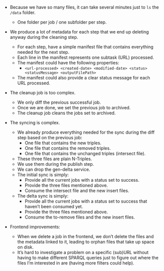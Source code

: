 - Because we have so many files, it can take several minutes just to `ls` the `/data` folder.

  - One folder per job / one subfolder per step.

- We produce a lot of metadata for each step that we end up deleting anyway during the cleaning step.

  - For each step, have a simple manifest file that contains everything needed for the next step.
  - Each line in the manifest represents one subtask (URL) processed.
  - The manifest could have the following properties:
    - `<url-processed> <created-date> <modified-date> <status> <statusMessage> <outputFilePath>`
  - The manifest could also provide a clear status message for each URL processed.

- The cleanup job is too complex.

  - We only diff the previous successful job.
  - Once we are done, we set the previous job to archived.
  - The cleanup job cleans the jobs set to archived.

- The syncing is complex.

  - We already produce everything needed for the sync during the diff step based on the previous job:
    - One file that contains the new triples.
    - One file that contains the removed triples.
    - One file that contains the unchanged triples (intersect file).
  - These three files are plain N-Triples.
  - We use them during the publish step.
  - We can drop the gen-delta service.
  - The initial sync is simply:
    - Provide all the current jobs with a status set to success.
    - Provide the three files mentioned above.
    - Consume the intersect file and the new insert files.
  - The delta sync is simply:
    - Provide all the current jobs with a status set to success that haven’t been consumed yet.
    - Provide the three files mentioned above.
    - Consume the to-remove files and the new insert files.

- Frontend improvements:

  - When we delete a job in the frontend, we don’t delete the files and the metadata linked to it, leading to orphan files that take up space on disk.
  - It’s hard to investigate a problem on a specific (sub)URL without having to make different SPARQL queries just to figure out where the files I’m interested in are (having more filters could help).
